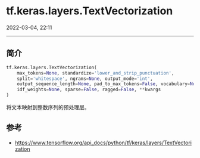 # tf.keras.layers.TextVectorization

2022-03-04, 22:11
***

## 简介

```python
tf.keras.layers.TextVectorization(
    max_tokens=None, standardize='lower_and_strip_punctuation',
    split='whitespace', ngrams=None, output_mode='int',
    output_sequence_length=None, pad_to_max_tokens=False, vocabulary=None,
    idf_weights=None, sparse=False, ragged=False, **kwargs
)
```

将文本映射到整数序列的预处理层。



## 参考

- https://www.tensorflow.org/api_docs/python/tf/keras/layers/TextVectorization
